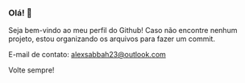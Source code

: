 ### Olá! 👋

Seja bem-vindo ao meu perfil do Github! Caso não encontre nenhum projeto, estou organizando os arquivos para fazer 
um commit.

E-mail de contato: alexsabbah23@outlook.com

Volte sempre!

